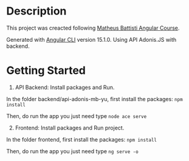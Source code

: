 # Description

This project was creacted following [Matheus Battisti Angular Course](https://youtu.be/vJt_K1bFUeA).

Generated with [Angular CLI](https://github.com/angular/angular-cli) version 15.1.0.
Using API Adonis.JS with backend.

# Getting Started

1. API Backend: Install packages and Run.

In the folder backend/api-adonis-mb-yu, first install the packages:
`npm install`

Then, do run the app you just need type
`node ace serve`

2. Frontend: Install packages and Run project.

In the folder frontend, first install the packages:
`npm install`

Then, do run the app you just need type
`ng serve -o`